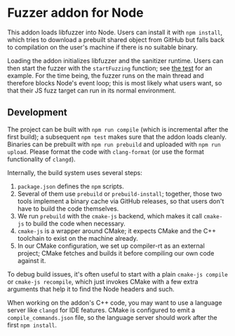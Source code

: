 # Fuzzer addon for Node

This addon loads libfuzzer into Node. Users can install it with `npm install`,
which tries to download a prebuilt shared object from GitHub but falls back to
compilation on the user's machine if there is no suitable binary.

Loading the addon initializes libfuzzer and the sanitizer runtime. Users can
then start the fuzzer with the `startFuzzing` function; see [the
test](test_fuzzer.js) for an example. For the time being, the fuzzer runs on the
main thread and therefore blocks Node's event loop; this is most likely what
users want, so that their JS fuzz target can run in its normal environment.

## Development

The project can be built with `npm run compile` (which is incremental after the
first build); a subsequent `npm test` makes sure that the addon loads cleanly.
Binaries can be prebuilt with `npm run prebuild` and uploaded with
`npm run upload`. Please format the code with `clang-format` (or use the format
functionality of `clangd`).

Internally, the build system uses several steps:

1. `package.json` defines the `npm` scripts.
2. Several of them use `prebuild` or `prebuild-install`; together, those two
   tools implement a binary cache via GitHub releases, so that users don't have
   to build the code themselves.
3. We run `prebuild` with the `cmake-js` backend, which makes it call `cmake-js`
   to build the code when necessary.
4. `cmake-js` is a wrapper around CMake; it expects CMake and the C++ toolchain
   to exist on the machine already.
5. In our CMake configuration, we set up compiler-rt as an external project;
   CMake fetches and builds it before compiling our own code against it.

To debug build issues, it's often useful to start with a plain
`cmake-js compile` or `cmake-js recompile`, which just invokes CMake with a few
extra arguments that help it to find the Node headers and such.

When working on the addon's C++ code, you may want to use a language server like
`clangd` for IDE features. CMake is configured to emit a `compile_commands.json`
file, so the language server should work after the first `npm install`.
